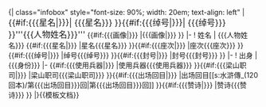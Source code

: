 {| class="infobox" style="font-size: 90%; width: 20em; text-align: left"
|<tr><th colspan="2" cellspacing="0" cellpadding="2" style="background:#CCCC99; text-align: center"><span style="font-size:larger;">{{#if:{{{星名|}}}|
{{{星名}}}
}}{{#if:{{{绰号|}}}|
{{{绰号}}}
}}'''{{{人物姓名}}}'''</span></th></tr>
{{#if:{{{画像|}}}
|<tr><td colspan="2" style="text-align: center;">{{{画像|}}}</td></tr>
}}
|-
! 姓名
| {{{人物姓名}}}
{{#if:{{{星名|}}}
|<tr><th>星名</th><td>{{{星名}}}</td></tr>
}}{{#if:{{{座次|}}}
|<tr><th>座次</th><td>{{{座次}}}</td></tr>
}}{{#if:{{{绰号|}}}
|<tr><th>绰号</th><td>{{{绰号}}}</td></tr>
}}{{#if:{{{封号|}}}
|<tr><th>封号</th><td>{{{封号}}}</td></tr>
}}
|-
! 出身
| {{{身份}}}
|-
{{#if:{{{使用兵器|}}}
|<tr><th>使用兵器</th><td>{{{使用兵器}}}</td></tr>
}}{{#if:{{{梁山职司|}}}
|<tr><th>梁山职司</th><td>{{{梁山职司}}}</td></tr>
}}{{#if:{{{出场回目|}}}
|<tr><th>出场回目</th><td>[[s:水滸傳_(120回本)/第{{{出场回目}}}回|第{{{出场回目}}}回]]</td></tr>
}}{{#if:{{{赞诗|}}}
|<tr><th colspan="2" cellspacing="0" cellpadding="2" style="background:#CCCC99; text-align: center">赞诗</th></tr><tr><td colspan="2" style="text-align: center;">{{{赞诗}}}</td></tr>
}}
|}<noinclude>{{模板文档}}</noinclude>